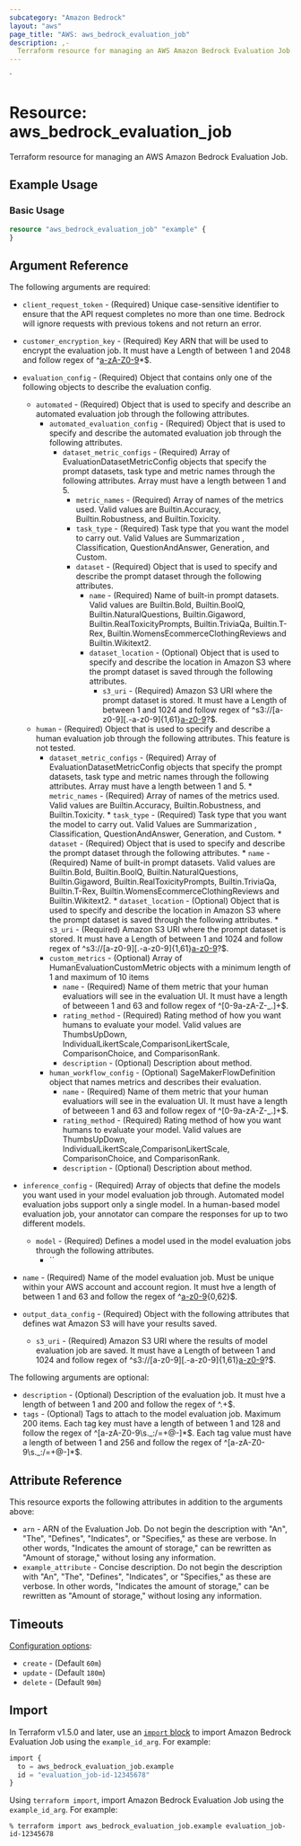 ```yaml
---
subcategory: "Amazon Bedrock"
layout: "aws"
page_title: "AWS: aws_bedrock_evaluation_job"
description: ,-
  Terraform resource for managing an AWS Amazon Bedrock Evaluation Job.
---
```

<!---
TIP: A few guiding principles for writing documentation:
1. Use simple language while avoiding jargon and figures of speech.
2. Focus on brevity and clarity to keep a reader's attention.
3. Use active voice and present tense whenever you can.
4. Document your feature as it exists now; do not mention the future or past if you can help it.
5. Use accessible and inclusive language.
--->`
# Resource: aws_bedrock_evaluation_job

Terraform resource for managing an AWS Amazon Bedrock Evaluation Job.

## Example Usage

### Basic Usage

```terraform
resource "aws_bedrock_evaluation_job" "example" {
}
```

## Argument Reference

The following arguments are required:

* `client_request_token` -  (Required) Unique case-sensitive identifier to ensure that the API request completes no more than one time. Bedrock will ignore requests with previous tokens and not return an error.
* `customer_encryption_key` -  (Required) Key ARN that will be used to encrypt the evaluation job. It must have a Length of between 1 and 2048 and follow regex of ^[a-zA-Z0-9](-*[a-zA-Z0-9])*$.
* `evaluation_config` -  (Required) Object that contains only one of the following objects to describe the evaluation config.
    * `automated` -  (Required) Object that is used to specify and describe an automated evaluation job through the following attributes.
        * `automated_evaluation_config` - (Required) Object that is used to specify and describe the automated evaluation job through the following attributes.
            * `dataset_metric_configs` -  (Required) Array of EvaluationDatasetMetricConfig objects that specify the prompt datasets, task type and metric names through the following attributes. Array must have a length between 1 and 5.
                * `metric_names` -  (Required) Array of names of the metrics used. Valid values are Builtin.Accuracy, Builtin.Robustness, and Builtin.Toxicity.
                * `task_type` -  (Required) Task type that you want the model to carry out. Valid Values are Summarization , Classification, QuestionAndAnswer, Generation, and Custom.
                * `dataset` -  (Required) Object that is used to specify and describe the prompt dataset through the following attributes.
                  * `name` -  (Required) Name of built-in prompt datasets. Valid values are Builtin.Bold, Builtin.BoolQ, Builtin.NaturalQuestions, Builtin.Gigaword, Builtin.RealToxicityPrompts, Builtin.TriviaQa, Builtin.T-Rex, Builtin.WomensEcommerceClothingReviews and Builtin.Wikitext2.
                  * `dataset_location` -  (Optional) Object that is used to specify and describe the location in Amazon S3 where the prompt dataset is saved through the following attributes.
                    * `s3_uri` -  (Required) Amazon S3 URI where the prompt dataset is stored. It must have a Length of between 1 and 1024 and follow regex of ^s3://[a-z0-9][\.\-a-z0-9]{1,61}[a-z0-9](/.*)?$.
    * `human` -  (Required) Object that is used to specify and describe a human evaluation job through the following attributes. This feature is not tested.
        * `dataset_metric_configs` -  (Required) Array of EvaluationDatasetMetricConfig objects that specify the prompt datasets, task type and metric names through the following attributes. Array must have a length between 1 and 5.
                * `metric_names` -  (Required) Array of names of the metrics used. Valid values are Builtin.Accuracy, Builtin.Robustness, and Builtin.Toxicity.
                * `task_type` -  (Required) Task type that you want the model to carry out. Valid Values are Summarization , Classification, QuestionAndAnswer, Generation, and Custom.
                * `dataset` -  (Required) Object that is used to specify and describe the prompt dataset through the following attributes.
                  * `name` -  (Required) Name of built-in prompt datasets. Valid values are Builtin.Bold, Builtin.BoolQ, Builtin.NaturalQuestions, Builtin.Gigaword, Builtin.RealToxicityPrompts, Builtin.TriviaQa, Builtin.T-Rex, Builtin.WomensEcommerceClothingReviews and Builtin.Wikitext2.
                  * `dataset_location` -  (Optional) Object that is used to specify and describe the location in Amazon S3 where the prompt dataset is saved through the following attributes.
                    * `s3_uri` -  (Required) Amazon S3 URI where the prompt dataset is stored. It must have a Length of between 1 and 1024 and follow regex of ^s3://[a-z0-9][\.\-a-z0-9]{1,61}[a-z0-9](/.*)?$.
        * `custom_metrics` -  (Optional) Array of HumanEvaluationCustomMetric objects with a minimum length of 1 and maximum of 10 items
            * `name` -  (Required) Name of them metric that your human evaluatiors will see in the evaluation UI. It must have a length of betweeen 1 and 63 and follow regex of ^[0-9a-zA-Z-_.]+$.
            * `rating_method` -  (Required) Rating method of how you want humans to evaluate your model. Valid values are ThumbsUpDown, IndividualLikertScale,ComparisonLikertScale, ComparisonChoice, and ComparisonRank.
            * `description` -  (Optional) Description about method.
        * `human_workflow_config` -  (Optional) SageMakerFlowDefinition object that names metrics and describes their evaluation.
            * `name` -  (Required) Name of them metric that your human evaluatiors will see in the evaluation UI. It must have a length of betweeen 1 and 63 and follow regex of ^[0-9a-zA-Z-_.]+$.
            * `rating_method` -  (Required) Rating method of how you want humans to evaluate your model. Valid values are ThumbsUpDown, IndividualLikertScale,ComparisonLikertScale, ComparisonChoice, and ComparisonRank.
            * `description` -  (Optional) Description about method.


            


* `inference_config` -  (Required) Array of objects that define the models you want used in your model evaluation job through. Automated model evaluation jobs support only a single model. In a human-based model evaluation job, your annotator can compare the responses for up to two different models.
    * `model` - (Required) Defines a model used in the model evaluation jobs through the following attributes.
        * ``

* `name` -  (Required) Name of the model evaluation job. Must be unique within your AWS account and account region. It must hve a length of between 1 and 63 and follow the regex of ^[a-z0-9](-*[a-z0-9]){0,62}$.
* `output_data_config` -  (Required) Object with the following attributes that defines wat Amazon S3 will have your results saved.
    * `s3_uri` -  (Required) Amazon S3 URI where the results of model evaluation job are saved. It must have a Length of between 1 and 1024 and follow regex of ^s3://[a-z0-9][\.\-a-z0-9]{1,61}[a-z0-9](/.*)?$.
  






The following arguments are optional:

* `description` -  (Optional) Description of the evaluation job. It must hve a length of between 1 and 200 and follow the regex of ^.+$.
* `tags` -  (Optional) Tags to attach to the model evaluation job. Maximum 200 items. Each tag key must have a length of between 1 and 128 and follow the regex of ^[a-zA-Z0-9\s._:/=+@-]*$. Each tag value must have a length of between 1 and 256 and follow the regex of ^[a-zA-Z0-9\s._:/=+@-]*$.




## Attribute Reference

This resource exports the following attributes in addition to the arguments above:

* `arn` - ARN of the Evaluation Job. Do not begin the description with "An", "The", "Defines", "Indicates", or "Specifies," as these are verbose. In other words, "Indicates the amount of storage," can be rewritten as "Amount of storage," without losing any information.
* `example_attribute` - Concise description. Do not begin the description with "An", "The", "Defines", "Indicates", or "Specifies," as these are verbose. In other words, "Indicates the amount of storage," can be rewritten as "Amount of storage," without losing any information.

## Timeouts

[Configuration options](https://developer.hashicorp.com/terraform/language/resources/syntax#operation-timeouts):

* `create` - (Default `60m`)
* `update` - (Default `180m`)
* `delete` - (Default `90m`)

## Import

In Terraform v1.5.0 and later, use an [`import` block](https://developer.hashicorp.com/terraform/language/import) to import Amazon Bedrock Evaluation Job using the `example_id_arg`. For example:

```terraform
import {
  to = aws_bedrock_evaluation_job.example
  id = "evaluation_job-id-12345678"
}
```

Using `terraform import`, import Amazon Bedrock Evaluation Job using the `example_id_arg`. For example:

```console
% terraform import aws_bedrock_evaluation_job.example evaluation_job-id-12345678
```